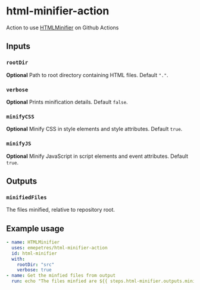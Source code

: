 # html-minifier-action

Action to use [HTMLMinifier](https://github.com/kangax/html-minifier) on Github Actions

## Inputs

### `rootDir`

**Optional** Path to root directory containing HTML files. Default `"."`.

### `verbose`

**Optional** Prints minification details. Default `false`.

### `minifyCSS`

**Optional** Minify CSS in style elements and style attributes. Default `true`.

### `minifyJS`

**Optional** Minify JavaScript in script elements and event attributes. Default `true`.

## Outputs

### `minifiedFiles`

The files minified, relative to repository root.

## Example usage

```yaml
- name: HTMLMinifier
  uses: emepetres/html-minifier-action
  id: html-minifier
  with:
    rootDir: "src"
    verbose: true
- name: Get the minfied files from output
  run: echo "The files minfied are ${{ steps.html-minifier.outputs.minifiedFiles }}"
```
